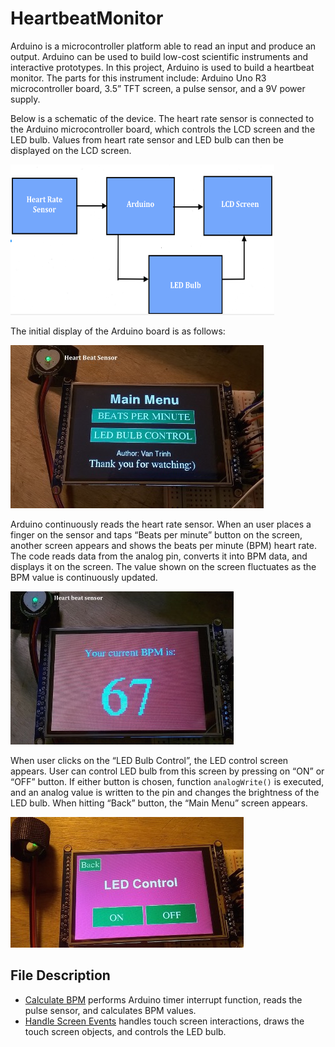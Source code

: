 # HeartbeatMonitor

Arduino is a microcontroller platform able to read an input and produce an output. Arduino can be used to build low-cost scientific instruments and interactive prototypes. In this project, Arduino is used to build a heartbeat monitor. The parts for this instrument include: Arduino Uno R3 microcontroller board, 3.5” TFT screen, a pulse sensor, and a 9V power supply. 

Below is a schematic of the device. The heart rate sensor is connected to the Arduino microcontroller board, which controls the LCD screen and the LED bulb. Values from heart rate sensor and LED bulb can then be displayed on the LCD screen.

![](misc/Diagram.png)
 
The initial display of the Arduino board is as follows:

![](misc/MainScreen.jpg)
 
Arduino continuously reads the heart rate sensor. When an user places a finger on the sensor and taps “Beats per minute” button on the screen, another screen appears and shows the beats per minute (BPM) heart rate. The code reads data from the analog pin, converts it into BPM data, and displays it on the screen. The value shown on the screen fluctuates as the BPM value is continuously updated. 

![](misc/BPMScreen.jpg)

When user clicks on the “LED Bulb Control”, the LED control screen appears. User can control LED bulb from this screen by pressing on “ON” or “OFF” button. If either button is chosen, function `analogWrite()` is executed, and an analog value is written to the pin and changes the brightness of the LED bulb. When hitting “Back” button, the “Main Menu” screen appears.

![](misc/LEDScreen.jpg)

## File Description
- [Calculate BPM](https://github.com/vantrinh7/HeartbeatMonitor/blob/master/src/Calculate%20BPM) performs Arduino timer interrupt function, reads the pulse sensor, and calculates BPM values.
- [Handle Screen Events](https://github.com/vantrinh7/HeartbeatMonitor/blob/master/src/Handle%20screen%20events) handles touch screen interactions, draws the touch screen objects, and controls the LED bulb.
